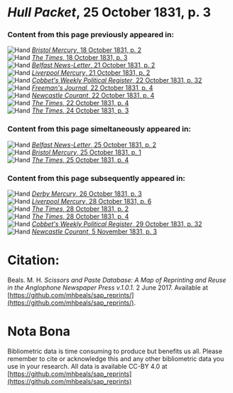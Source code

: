 # *Hull Packet*, 25 October 1831, p. 3  
  
### Content from this page previously appeared in:  
![Hand](http://scissorsandpaste.net/wp-content/uploads/2017/06/smallhandpointer.png) [*Bristol Mercury*, 18 October 1831, p. 2](https://mhbeals.github.io/sap_html/Bristol-Mercury/Bristol-Mercury-18-October-1831-p-2)  
![Hand](http://scissorsandpaste.net/wp-content/uploads/2017/06/smallhandpointer.png) [*The Times*, 18 October 1831, p. 3](https://mhbeals.github.io/sap_html/The-Times/The-Times-18-October-1831-p-3)  
![Hand](http://scissorsandpaste.net/wp-content/uploads/2017/06/smallhandpointer.png) [*Belfast News-Letter*, 21 October 1831, p. 2](https://mhbeals.github.io/sap_html/Belfast-News-Letter/Belfast-News-Letter-21-October-1831-p-2)  
![Hand](http://scissorsandpaste.net/wp-content/uploads/2017/06/smallhandpointer.png) [*Liverpool Mercury*, 21 October 1831, p. 2](https://mhbeals.github.io/sap_html/Liverpool-Mercury/Liverpool-Mercury-21-October-1831-p-2)  
![Hand](http://scissorsandpaste.net/wp-content/uploads/2017/06/smallhandpointer.png) [*Cobbet's Weekly Political Register*, 22 October 1831, p. 32](https://mhbeals.github.io/sap_html/Cobbet's-Weekly-Political-Register/Cobbet's-Weekly-Political-Register-22-October-1831-p-32)  
![Hand](http://scissorsandpaste.net/wp-content/uploads/2017/06/smallhandpointer.png) [*Freeman's Journal*, 22 October 1831, p. 4](https://mhbeals.github.io/sap_html/Freeman's-Journal/Freeman's-Journal-22-October-1831-p-4)  
![Hand](http://scissorsandpaste.net/wp-content/uploads/2017/06/smallhandpointer.png) [*Newcastle Courant*, 22 October 1831, p. 4](https://mhbeals.github.io/sap_html/Newcastle-Courant/Newcastle-Courant-22-October-1831-p-4)  
![Hand](http://scissorsandpaste.net/wp-content/uploads/2017/06/smallhandpointer.png) [*The Times*, 22 October 1831, p. 4](https://mhbeals.github.io/sap_html/The-Times/The-Times-22-October-1831-p-4)  
![Hand](http://scissorsandpaste.net/wp-content/uploads/2017/06/smallhandpointer.png) [*The Times*, 24 October 1831, p. 3](https://mhbeals.github.io/sap_html/The-Times/The-Times-24-October-1831-p-3)  
  
### Content from this page simeltaneously appeared in:  
![Hand](http://scissorsandpaste.net/wp-content/uploads/2017/06/smallhandpointer.png) [*Belfast News-Letter*, 25 October 1831, p. 2](https://mhbeals.github.io/sap_html/Belfast-News-Letter/Belfast-News-Letter-25-October-1831-p-2)  
![Hand](http://scissorsandpaste.net/wp-content/uploads/2017/06/smallhandpointer.png) [*Bristol Mercury*, 25 October 1831, p. 1](https://mhbeals.github.io/sap_html/Bristol-Mercury/Bristol-Mercury-25-October-1831-p-1)  
![Hand](http://scissorsandpaste.net/wp-content/uploads/2017/06/smallhandpointer.png) [*The Times*, 25 October 1831, p. 4](https://mhbeals.github.io/sap_html/The-Times/The-Times-25-October-1831-p-4)  
  
### Content from this page subsequently appeared in:  
![Hand](http://scissorsandpaste.net/wp-content/uploads/2017/06/smallhandpointer.png) [*Derby Mercury*, 26 October 1831, p. 3](https://mhbeals.github.io/sap_html/Derby-Mercury/Derby-Mercury-26-October-1831-p-3)  
![Hand](http://scissorsandpaste.net/wp-content/uploads/2017/06/smallhandpointer.png) [*Liverpool Mercury*, 28 October 1831, p. 6](https://mhbeals.github.io/sap_html/Liverpool-Mercury/Liverpool-Mercury-28-October-1831-p-6)  
![Hand](http://scissorsandpaste.net/wp-content/uploads/2017/06/smallhandpointer.png) [*The Times*, 28 October 1831, p. 2](https://mhbeals.github.io/sap_html/The-Times/The-Times-28-October-1831-p-2)  
![Hand](http://scissorsandpaste.net/wp-content/uploads/2017/06/smallhandpointer.png) [*The Times*, 28 October 1831, p. 4](https://mhbeals.github.io/sap_html/The-Times/The-Times-28-October-1831-p-4)  
![Hand](http://scissorsandpaste.net/wp-content/uploads/2017/06/smallhandpointer.png) [*Cobbet's Weekly Political Register*, 29 October 1831, p. 32](https://mhbeals.github.io/sap_html/Cobbet's-Weekly-Political-Register/Cobbet's-Weekly-Political-Register-29-October-1831-p-32)  
![Hand](http://scissorsandpaste.net/wp-content/uploads/2017/06/smallhandpointer.png) [*Newcastle Courant*, 5 November 1831, p. 3](https://mhbeals.github.io/sap_html/Newcastle-Courant/Newcastle-Courant-5-November-1831-p-3)  


# Citation: 

Beals. M. H. *Scissors and Paste Database: A Map of Reprinting and Reuse in the Anglophone Newspaper Press v.1.0.1.* 2 June 2017. Available at [https://github.com/mhbeals/sap_reprints/](https://github.com/mhbeals/sap_reprints/). 

# Nota Bona

Bibliometric data is time consuming to produce but benefits us all. Please remember to cite or acknowledge this and any other bibliometric data you use in your research. All data is available CC-BY 4.0 at [https://github.com/mhbeals/sap_reprints](https://github.com/mhbeals/sap_reprints)